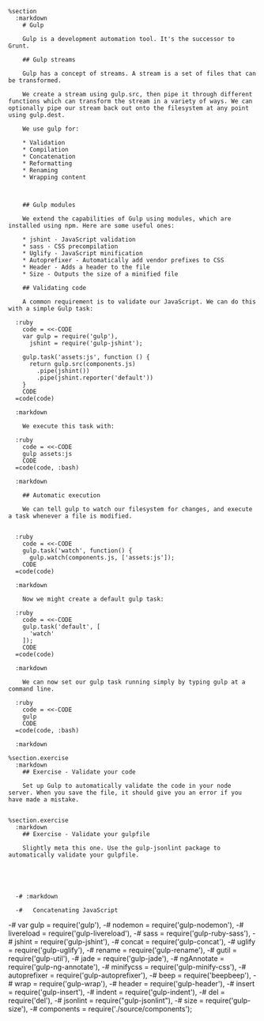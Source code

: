     %section
      :markdown
        # Gulp

        Gulp is a development automation tool. It's the successor to Grunt.

        ## Gulp streams

        Gulp has a concept of streams. A stream is a set of files that can be transformed.

        We create a stream using gulp.src, then pipe it through different functions which can transform the stream in a variety of ways. We can optionally pipe our stream back out onto the filesystem at any point using gulp.dest.

        We use gulp for:

        * Validation
        * Compilation
        * Concatenation
        * Reformatting
        * Renaming
        * Wrapping content



        ## Gulp modules

        We extend the capabilities of Gulp using modules, which are installed using npm. Here are some useful ones:

        * jshint - JavaScript validation
        * sass - CSS precompilation
        * Uglify - JavaScript minification
        * Autoprefixer - Automatically add vendor prefixes to CSS
        * Header - Adds a header to the file
        * Size - Outputs the size of a minified file

        ## Validating code

        A common requirement is to validate our JavaScript. We can do this with a simple Gulp task:

      :ruby
        code = <<-CODE
        var gulp = require('gulp'),
          jshint = require('gulp-jshint');

        gulp.task('assets:js', function () {
          return gulp.src(components.js)
            .pipe(jshint())
            .pipe(jshint.reporter('default'))
        }
        CODE
      =code(code)

      :markdown

        We execute this task with:

      :ruby
        code = <<-CODE
        gulp assets:js
        CODE
      =code(code, :bash)

      :markdown

        ## Automatic execution

        We can tell gulp to watch our filesystem for changes, and execute a task whenever a file is modified.


      :ruby
        code = <<-CODE
        gulp.task('watch', function() {
          gulp.watch(components.js, ['assets:js']);
        CODE
      =code(code)

      :markdown

        Now we might create a default gulp task:

      :ruby
        code = <<-CODE
        gulp.task('default', [
          'watch'
        ]);
        CODE
      =code(code)

      :markdown

        We can now set our gulp task running simply by typing gulp at a command line.

      :ruby
        code = <<-CODE
        gulp
        CODE
      =code(code, :bash)

      :markdown

    %section.exercise
      :markdown
        ## Exercise - Validate your code

        Set up Gulp to automatically validate the code in your node server. When you save the file, it should give you an error if you have made a mistake.


    %section.exercise
      :markdown
        ## Exercise - Validate your gulpfile

        Slightly meta this one. Use the gulp-jsonlint package to automatically validate your gulpfile.





      -# :markdown

      -#   Concatenating JavaScript

-# var gulp = require('gulp'),
-# nodemon = require('gulp-nodemon'),
-# livereload = require('gulp-livereload'),
-# sass = require('gulp-ruby-sass'),
-# jshint = require('gulp-jshint'),
-# concat = require('gulp-concat'),
-# uglify = require('gulp-uglify'),
-# rename = require('gulp-rename'),
-# gutil = require('gulp-util'),
-# jade = require('gulp-jade'),
-# ngAnnotate = require('gulp-ng-annotate'),
-# minifycss = require('gulp-minify-css'),
-# autoprefixer = require('gulp-autoprefixer'),
-# beep = require('beepbeep'),
-# wrap = require('gulp-wrap'),
-# header = require('gulp-header'),
-# insert = require('gulp-insert'),
-# indent = require('gulp-indent'),
-# del = require('del'),
-# jsonlint = require("gulp-jsonlint"),
-# size = require('gulp-size'),
-# components = require('./source/components');

